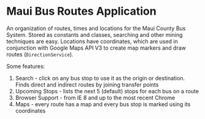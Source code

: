 Maui Bus Routes Application
========

An organization of routes, times and locations for the Maui County Bus System. Stored as constants and classes, searching and other mining techniques are easy. Locations have coordinates, which are used in conjunction with Google Maps API V3 to create map markers and draw routes (`DirectionService`). 

Some features:
  1. Search          - click on any bus stop to use it as the origin or destination. Finds direct and indirect routes by joining transfer points
  2. Upcoming Stops  - lists the next 5 (default) stops for each bus on a route
  3. Browser Support - from IE 8 and up to the most recent Chrome
  4. Maps            - every route has a map and every bus stop is marked using its coordinates
